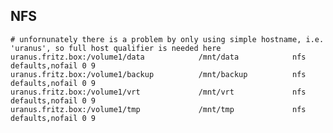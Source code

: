 ## NFS

    # unfornunately there is a problem by only using simple hostname, i.e. 'uranus', so full host qualifier is needed here 
    uranus.fritz.box:/volume1/data            /mnt/data            nfs defaults,nofail 0 9
    uranus.fritz.box:/volume1/backup          /mnt/backup          nfs defaults,nofail 0 9
    uranus.fritz.box:/volume1/vrt             /mnt/vrt             nfs defaults,nofail 0 9
    uranus.fritz.box:/volume1/tmp             /mnt/tmp             nfs defaults,nofail 0 9

